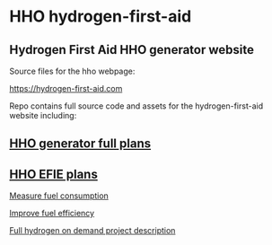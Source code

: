 # HHO hydrogen-first-aid

## Hydrogen First Aid HHO generator website

Source files for the hho webpage:

https://hydrogen-first-aid.com

Repo contains full source code and assets for the hydrogen-first-aid website including:

## [HHO generator full plans](https://hydrogen-first-aid.com/hydrogen_gas_saver.html)

## [HHO EFIE plans](https://hydrogen-first-aid.com/hho_efie.html)

[Measure fuel consumption](https://hydrogen-first-aid.com/scangauge_review.html)

[Improve fuel efficiency](https://hydrogen-first-aid.com/ways_to_improve_gas_mileage.html)

[Full hydrogen on demand project description](https://hydrogen-first-aid.com/full_hydrogen_on_demand.html)


